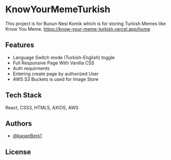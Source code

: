 
# KnowYourMemeTurkish

This project is for Bunun Nesi Komik which is for storing Turkish Memes like Know You Meme.
https://know-your-meme-turkish.vercel.app/home



## Features

- Language Switch mode (Turkish-English) toggle
- Full Responsive Page With Vanilla CSS
- Auth requirments
- Entering create page by authorized User 
- AWS S3 Buckets is used for Image Store



## Tech Stack

 React, CSS3, HTML5, AXIOS, AWS




## Authors

- [@kaganBerk1](https://www.github.com/kaganBerk1)


## License



